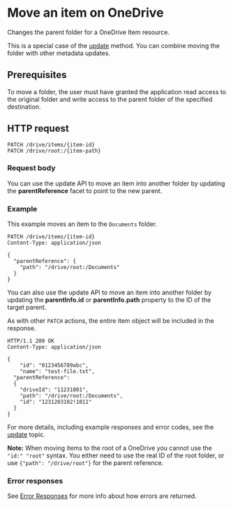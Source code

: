 ﻿# Move an item on OneDrive
Changes the parent folder for a OneDrive Item resource.

This is a special case of the [update](update.md) method. You can combine
moving the folder with other metadata updates.

## Prerequisites

To move a folder, the user must have granted the application read
access to the original folder and write access to the parent folder of the
specified destination.

## HTTP request
<!-- { "blockType": "ignored" } -->
```
PATCH /drive/items/{item-id}
PATCH /drive/root:/{item-path}
```

### Request body
You can use the update API to move an item into another folder by updating the
**parentReference** facet to point to the new parent.

### Example

This example moves an item to the `Documents` folder.

<!-- { "blockType": "request", "name": "move-item" } -->
```
PATCH /drive/items/{item-id}
Content-Type: application/json

{
  "parentReference": {
    "path": "/drive/root:/Documents"
  }
}
```

You can also use the update API to move an item into another folder by updating the
**parentInfo.id** or **parentInfo.path** property to the ID of the target parent.

As with other `PATCH` actions, the entire item object will be included in the response.
<!-- { "blockType": "response", "@odata.type": "oneDrive.item", "truncated": true } -->
```
HTTP/1.1 200 OK
Content-Type: application/json

{
	"id": "0123456789abc",
	"name": "test-file.txt",
  "parentReference":
  {
    "driveId": "11231001",
    "path": "/drive/root:/Documents",
    "id": "1231203102!1011"
  }
}
```

For more details, including example responses and error codes,
see the [update](update.md) topic.

**Note:** When moving items to the root of a OneDrive you cannot use the
`"id:" "root"` syntax. You either need to use the real ID of the root folder, or
use `{"path": "/drive/root"}` for the parent reference.


### Error responses

See [Error Responses][error-response] for more info about
how errors are returned.

[error-response]: ../misc/errors.md

<!-- {
  "type": "#page.annotation",
  "description": "Move an item to another location or rename the item.",
  "keywords": "move,rename,mv,change location",
  "section": "documentation",
  "tocPath": "Items/Move"
} -->
